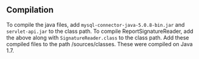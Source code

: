 ## Compilation

To compile the java files, add `mysql-connector-java-5.0.8-bin.jar` and `servlet-api.jar` to the class path.
To compile ReportSignatureReader, add the above along with `SignatureReader.class` to the class path.
Add these compiled files to the path /sources/classes. These were compiled on Java 1.7.